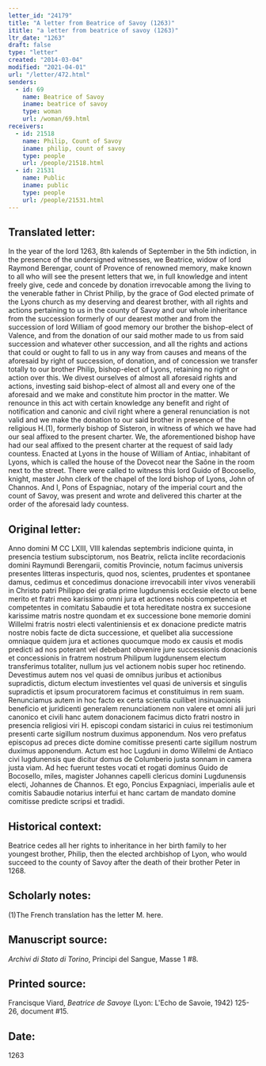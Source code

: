 ```yaml
---
letter_id: "24179"
title: "A letter from Beatrice of Savoy (1263)"
ititle: "a letter from beatrice of savoy (1263)"
ltr_date: "1263"
draft: false
type: "letter"
created: "2014-03-04"
modified: "2021-04-01"
url: "/letter/472.html"
senders:
  - id: 69
    name: Beatrice of Savoy
    iname: beatrice of savoy
    type: woman
    url: /woman/69.html
receivers:
  - id: 21518
    name: Philip, Count of Savoy
    iname: philip, count of savoy
    type: people
    url: /people/21518.html
  - id: 21531
    name: Public
    iname: public
    type: people
    url: /people/21531.html
---
```

<h2> Translated letter:</h2>In the year of the lord 1263, 8th kalends of September in the 5th indiction, in the presence of the undersigned witnesses, we Beatrice, widow of lord Raymond Berengar, count of Provence of renowned memory, make known to all who will see the present letters that we, in full knowledge and intent freely give, cede and concede by donation irrevocable among the living to the venerable father in Christ Philip, by the grace of God elected primate of the Lyons church as my deserving and dearest brother, with all rights and actions pertaining to us in the county of Savoy and our whole inheritance from the succession formerly of our dearest mother and from the succession of lord William of good memory our brother the bishop-elect of Valence, and from the donation of our said mother made to us from said succession and whatever other succession, and all the rights and actions that could or ought to fall to us in any way from causes and means of the aforesaid by right of succession, of donation, and of concession we transfer totally to our brother Philip, bishop-elect of Lyons, retaining no right or action over this.
We divest ourselves of almost all aforesaid rights and actions, investing said bishop-elect of almost all and every one of the aforesaid and we make and constitute him proctor in the matter.  We renounce in this act with certain knowledge any benefit and right of notification and canonic and civil right where a general renunciation is not valid and we make the donation to our said brother in presence of the religious H.(1), formerly bishop of Sisteron, in witness of which we have had our seal affixed to the present charter.
We, the aforementioned bishop have had our seal affixed to the present charter at the request of said lady countess.
Enacted at Lyons in the house of William of Antiac, inhabitant of Lyons, which is called the house of the Dovecot near the Saône in the room next to the street.  There were called to witness this lord Guido of Bocosello, knight, master John clerk of the chapel of the lord bishop of Lyons, John of Channos.  And I, Pons of Espagniac, notary of the imperial court and the count of Savoy, was present and wrote and delivered this charter at the order of the aforesaid lady countess.
<h2 class="mt-4"> Original letter:</h2>Anno domini M CC LXIII, VIII kalendas septembris indicione quinta, in presencia testium subsciptorum, nos Beatrix, relicta inclite recordacionis domini Raymundi Berengarii, comitis Provincie, notum facimus universis presentes litteras inspecturis, quod nos, scientes, prudentes et spontanee damus, cedimus et concedimus donacione irrevocabili inter vivos venerabili in Christo patri Philippo dei gratia prime lugdunensis ecclesie electo ut bene merito et fratri meo karissimo omni jura et actiones nobis competencia et competentes in comitatu Sabaudie et tota hereditate nostra ex succesione karissime matris nostre quondam et ex successione bone memorie domini Willelmi fratris nostri electi valentiniensis et ex donacione predicte matris nostre nobis facte de dicta successione, et quelibet alia successione omniaque quidem jura et actiones quocumque modo ex causis et modis predicti ad nos poterant vel debebant obvenire jure successionis donacionis et concessionis in fratrem nostrum Philipum lugdunensem electum transferimus totaliter, nullum jus vel actionem nobis super hoc retinendo. Devestimus autem nos vel quasi de omnibus juribus et actionibus supradictis, dictum electum investientes vel quasi de universis et singulis supradictis et ipsum procuratorem facimus et constituimus in rem suam. Renunciamus autem in hoc facto ex certa scientia cuilibet insinuacionis beneficio et juridicenti generalem renunciationem non valere et omni alii juri canonico et civili hanc autem donacionem facimus dicto fratri nostro in presencia religiosi viri H. episcopi condam sistarici in cuius rei testimonium presenti carte sigillum nostrum duximus apponendum. Nos vero prefatus episcopus ad preces dicte domine comitisse presenti carte sigillum nostrum duximus apponendum.
Actum est hoc Lugduni in domo Willelmi de Antiaco civi lugdunensis que dicitur domus de Columberio justa sonnam in camera justa viam. Ad hec fuerunt testes vocati et rogati dominus Guido de Bocosello, miles, magister Johannes capelli clericus domini Lugdunensis electi, Johannes de Channos. Et ego, Poncius Expagniaci, imperialis aule et comitis Sabaudie notarius interfui et hanc cartam de mandato domine comitisse predicte scripsi et tradidi.
<h2 class="mt-4"> Historical context:</h2>Beatrice cedes all her rights to inheritance in her birth family to her youngest brother, Philip, then the elected archbishop of Lyon, who would succeed to the county of Savoy after the death of their brother Peter in 1268.
<h2 class="mt-4"> Scholarly notes:</h2>(1)The French translation has the letter M. here.
<h2 class="mt-4"> Manuscript source:</h2><p><em>Archivi di Stato di Torino</em>, Principi del Sangue, Masse 1 #8.</p><h2 class="mt-4"> Printed source:</h2><p>Francisque Viard, <em>Beatrice de Savoye</em> (Lyon: L'Echo de Savoie, 1942) 125-26, document #15.</p><h2 class="mt-4"> Date:</h2>1263